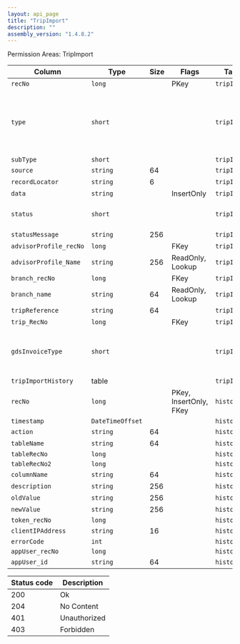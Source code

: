 ```yaml
---
layout: api_page
title: "TripImport"
description: ""
assembly_version: "1.4.8.2"
---
```




Permission Areas: TripImport

| Column | Type | Size | Flags | Table | Description |
| ------ | ---- | ---- | ----- | ----- | ----------- |
| `recNo` | `long` |  | PKey | `tripImport` | 
| `type` | `short` |  |  | `tripImport` | NotSpecified = 0, DirectConnectXML = 1, GDSInterfaceText = 2, GDSPnrXml = 3, ReservationJson = 4, ConfirmationDocument = 5
| `subType` | `short` |  |  | `tripImport` | 
| `source` | `string` | 64 |  | `tripImport` | 
| `recordLocator` | `string` | 6 |  | `tripImport` | 
| `data` | `string` |  | InsertOnly | `tripImport` | 
| `status` | `short` |  |  | `tripImport` | Pending = 1, Imported = 2, Error = 3, Warning = 4
| `statusMessage` | `string` | 256 |  | `tripImport` | 
| `advisorProfile_recNo` | `long` |  | FKey | `tripImport` | 
| `advisorProfile_Name` | `string` | 256 | ReadOnly, Lookup | `tripImport` | 
| `branch_recNo` | `long` |  | FKey | `tripImport` | 
| `branch_name` | `string` | 64 | ReadOnly, Lookup | `tripImport` | 
| `tripReference` | `string` | 64 |  | `tripImport` | 
| `trip_RecNo` | `long` |  | FKey | `tripImport` | 
| `gdsInvoiceType` | `short` |  |  | `tripImport` | Unknown = 0, Sale = 1, Refund = 2, ItinOnly = 3, ItinUpdate = 4, BoardingPass = 5, Void = 6
| `tripImportHistory ` | table |  |  | `tripImport` | 
| `recNo` | `long` |  | PKey, InsertOnly, FKey | `history` | 
| `timestamp` | `DateTimeOffset` |  |  | `history` | 
| `action` | `string` | 64 |  | `history` | 
| `tableName` | `string` | 64 |  | `history` | 
| `tableRecNo` | `long` |  |  | `history` | 
| `tableRecNo2` | `long` |  |  | `history` | 
| `columnName` | `string` | 64 |  | `history` | 
| `description` | `string` | 256 |  | `history` | 
| `oldValue` | `string` | 256 |  | `history` | 
| `newValue` | `string` | 256 |  | `history` | 
| `token_recNo` | `long` |  |  | `history` | 
| `clientIPAddress` | `string` | 16 |  | `history` | 
| `errorCode` | `int` |  |  | `history` | 
| `appUser_recNo` | `long` |  |  | `history` | 
| `appUser_id` | `string` | 64 |  | `history` | 

| Status code | Description |
| ----------- | ----------- |
| 200 | Ok |
| 204 | No Content |
| 401 | Unauthorized |
| 403 | Forbidden |


